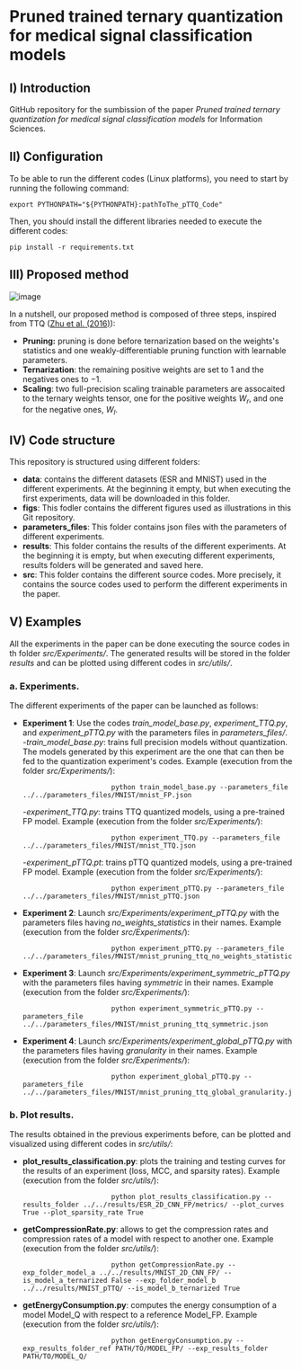 # Pruned trained ternary quantization for medical signal classification models

## I) Introduction

GitHub repository for the sumbission of the paper *Pruned trained ternary quantization for medical signal classification models* for Information Sciences.

## II) Configuration

To be able to run the different codes (Linux platforms), you need to start by running the following command:

    export PYTHONPATH="${PYTHONPATH}:pathToThe_pTTQ_Code"

Then, you should install the different libraries needed to execute the different codes:

    pip install -r requirements.txt

## III) Proposed method

![image](https://github.com/pTTQSubmission/pTTQ/blob/main/figs/MethodOverview.jpg) 

In a nutshell, our proposed method is composed of three steps, inspired from TTQ ([Zhu et al. (2016)](https://arxiv.org/abs/1612.01064)):
- **Pruning:** pruning is done before ternarization based on the weights's statistics and one weakly-differentiable pruning function with learnable parameters.
- **Ternarization**: the remaining positive weights are set to $1$ and the negatives ones to $-1$.
- **Scaling**: two full-precision scaling trainable parameters are assocaited to the ternary weights tensor, one for the positive weights $W_r$, and one for the negative ones, $W_l$.

## IV) Code structure

This repository is structured using different folders:
- **data**: contains the different datasets (ESR and MNIST) used in the different experiments. At the beginning it empty, but when executing the first experiments, data will be downloaded in this folder.
- **figs**: This fodler contains the different figures used as illustrations in this Git repository.
- **parameters_files**: This folder contains json files with the parameters of different experiments.
- **results**: This folder contains the results of the different experiments. At the beginning it is empty, but when executing different experiments, results folders will be generated and saved here.
- **src**: This folder contains the different source codes. More precisely, it contains the source codes used to perform the different experiments in the paper. 

## V) Examples

All the experiments in the paper can be done executing the source codes in th folder *src/Experiments/*. The generated results will be stored in the folder *results* and can be plotted using different codes in *src/utils/*.

### a. Experiments.

The different experiments of the paper can be launched as follows:
- **Experiment 1**: Use the codes *train_model_base.py*, *experiment_TTQ.py*, and *experiment_pTTQ.py* with the parameters files in *parameters_files/*. 
    -*train_model_base.py*: trains full precision models without quantization. The models generated by this experiment are the one that can then be fed to the quantization experiment's codes. Example (execution from the folder *src/Experiments/*): 
    
                            python train_model_base.py --parameters_file ../../parameters_files/MNIST/mnist_FP.json
                            
    -*experiment_TTQ.py*: trains TTQ quantized models, using a pre-trained FP model. Example (execution from the folder *src/Experiments/*): 
    
                            python experiment_TTQ.py --parameters_file ../../parameters_files/MNIST/mnist_TTQ.json
                            
    -*experiment_pTTQ.pt*: trains pTTQ quantized models, using a pre-trained FP model. Example (execution from the folder *src/Experiments/*): 
    
                            python experiment_pTTQ.py --parameters_file ../../parameters_files/MNIST/mnist_pTTQ.json
                            
- **Experiment 2**: Launch *src/Experiments/experiment_pTTQ.py* with the parameters files having *no_weights_statistics* in their names. Example (execution from the folder *src/Experiments/*): 

                            python experiment_pTTQ.py --parameters_file ../../parameters_files/MNIST/mnist_pruning_ttq_no_weights_statistics.json
                            
- **Experiment 3**: Launch *src/Experiments/experiment_symmetric_pTTQ.py* with the parameters files having *symmetric* in their names. Example (execution from the folder *src/Experiments/*): 

                            python experiment_symmetric_pTTQ.py --parameters_file ../../parameters_files/MNIST/mnist_pruning_ttq_symmetric.json

- **Experiment 4**: Launch *src/Experiments/experiment_global_pTTQ.py* with the parameters files having *granularity* in their names. Example (execution from the folder *src/Experiments/*): 

                            python experiment_global_pTTQ.py --parameters_file ../../parameters_files/MNIST/mnist_pruning_ttq_global_granularity.json
    
### b. Plot results.

The results obtained in the previous experiments before, can be plotted and visualized using different codes in *src/utils/*:
- **plot_results_classification.py**: plots the training and testing curves for the results of an experiment (loss, MCC, and sparsity rates). Example (execution from the folder *src/utils/*):

                            python plot_results_classification.py --results_folder ../../results/ESR_2D_CNN_FP/metrics/ --plot_curves True --plot_sparsity_rate True

- **getCompressionRate.py**: allows to get the compression rates and compression rates of a model with respect to another one. Example (execution from the folder *src/utils/*):

                            python getCompressionRate.py --exp_folder_model_a ../../results/MNIST_2D_CNN_FP/ --is_model_a_ternarized False --exp_folder_model_b ../../results/MNIST_pTTQ/ --is_model_b_ternarized True

- **getEnergyConsumption.py**: computes the energy consumption of a model Model_Q with respect to a reference Model_FP. Example (execution from the folder *src/utils/*):

                            python getEnergyConsumption.py --exp_results_folder_ref PATH/TO/MODEL_FP/ --exp_results_folder PATH/TO/MODEL_Q/
